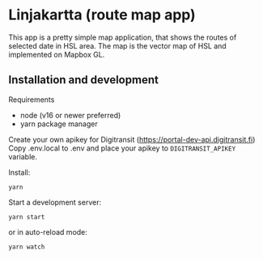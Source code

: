 # Linjakartta (route map app)

This app is a pretty simple map application, that shows the routes of selected date in HSL area. The map is the vector map of HSL and implemented on Mapbox GL.

## Installation and development

Requirements
- node (v16 or newer preferred)
- yarn package manager

Create your own apikey for Digitransit (https://portal-dev-api.digitransit.fi)
Copy .env.local to .env and place your apikey to `DIGITRANSIT_APIKEY` variable.

Install:
```
yarn
```

Start a development server:
```
yarn start
```
or in auto-reload mode:
```
yarn watch
```
